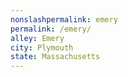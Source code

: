 ```yaml
---
﻿nonslashpermalink: emery
permalink: /emery/
alley: Emery
city: Plymouth
state: Massachusetts
---
```

